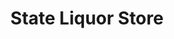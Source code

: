 ---
title: "State Liquor Store"
url: /salt-lake-city/state-liquor-store-400-south/
shop: alcohol
---